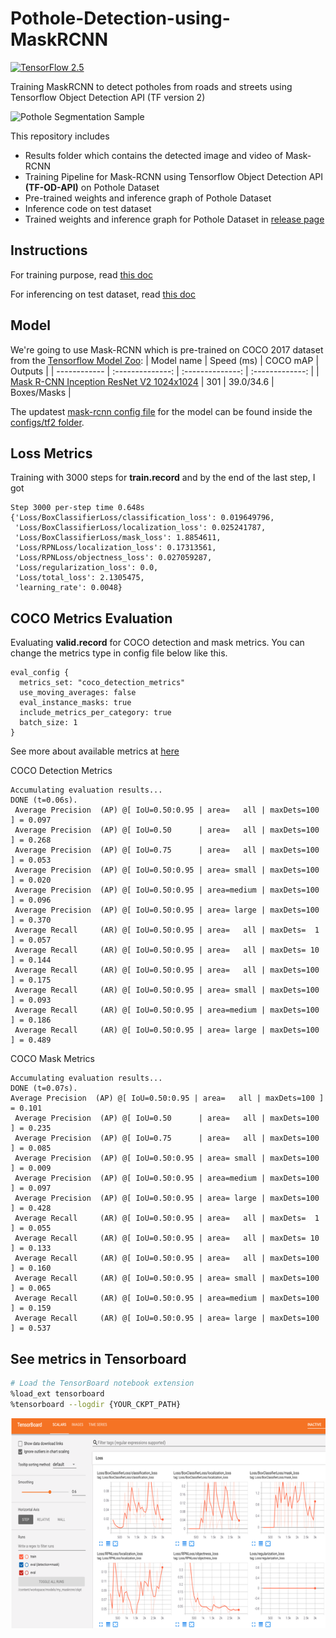 # Pothole-Detection-using-MaskRCNN
[![TensorFlow 2.5](https://img.shields.io/badge/TensorFlow-2.5-FF6F00?logo=tensorflow)](https://github.com/tensorflow/tensorflow/releases/tag/v2.5.0)

Training MaskRCNN to detect potholes from roads and streets using Tensorflow Object Detection API (TF version 2)

![Pothole Segmentation Sample](https://raw.githubusercontent.com/NyanSwanAung/Pothole-Detection-using-MaskRCNN/main/results/detected_output.gif)

This repository includes 
* Results folder which contains the detected image and video of Mask-RCNN 
* Training Pipeline for Mask-RCNN using Tensorflow Object Detection API **(TF-OD-API)** on Pothole Dataset
* Pre-trained weights and inference graph of Pothole Dataset
* Inference code on test dataset 
* Trained weights and inference graph for Pothole Dataset in [release page](https://github.com/NyanSwanAung/Pothole-Detection-using-MaskRCNN/releases) 

## Instructions 
For training purpose, read [this doc](https://github.com/NyanSwanAung/Pothole-Detection-using-MaskRCNN/blob/main/train)

For inferencing on test dataset, read [this doc](https://github.com/NyanSwanAung/Pothole-Detection-using-MaskRCNN/blob/main/inference)

## Model 

We're going to use Mask-RCNN which is pre-trained on COCO 2017 dataset from the [Tensorflow Model Zoo](https://github.com/tensorflow/models/blob/master/research/object_detection/g3doc/tf2_detection_zoo.md):
| Model name  | Speed (ms) | COCO mAP | Outputs |
| ------------ | :--------------: | :--------------: | :-------------: |
| [Mask R-CNN Inception ResNet V2 1024x1024](http://download.tensorflow.org/models/object_detection/tf2/20200711/mask_rcnn_inception_resnet_v2_1024x1024_coco17_gpu-8.tar.gz) | 301 | 39.0/34.6 | Boxes/Masks |

The updatest [mask-rcnn config file](https://github.com/tensorflow/models/blob/master/research/object_detection/configs/tf2/mask_rcnn_inception_resnet_v2_1024x1024_coco17_gpu-8.config) for the model can be found inside the [configs/tf2 folder](https://github.com/tensorflow/models/tree/master/research/object_detection/configs/tf2).

## Loss Metrics 
Training with 3000 steps for **train.record** and by the end of the last step, I got 
```
Step 3000 per-step time 0.648s
{'Loss/BoxClassifierLoss/classification_loss': 0.019649796,
 'Loss/BoxClassifierLoss/localization_loss': 0.025241787,
 'Loss/BoxClassifierLoss/mask_loss': 1.8854611,
 'Loss/RPNLoss/localization_loss': 0.17313561,
 'Loss/RPNLoss/objectness_loss': 0.027059287,
 'Loss/regularization_loss': 0.0,
 'Loss/total_loss': 2.1305475,
 'learning_rate': 0.0048}
```

## COCO Metrics Evaluation 

Evaluating **valid.record** for COCO detection and mask metrics. You can change the metrics type in config file below like this. 
```
eval_config {
  metrics_set: "coco_detection_metrics"
  use_moving_averages: false
  eval_instance_masks: true
  include_metrics_per_category: true
  batch_size: 1
}
```
See more about available metrics at [here](https://github.com/tensorflow/models/blob/master/research/object_detection/g3doc/evaluation_protocols.md)


COCO Detection Metrics
```
Accumulating evaluation results...
DONE (t=0.06s).
 Average Precision  (AP) @[ IoU=0.50:0.95 | area=   all | maxDets=100 ] = 0.097
 Average Precision  (AP) @[ IoU=0.50      | area=   all | maxDets=100 ] = 0.268
 Average Precision  (AP) @[ IoU=0.75      | area=   all | maxDets=100 ] = 0.053
 Average Precision  (AP) @[ IoU=0.50:0.95 | area= small | maxDets=100 ] = 0.020
 Average Precision  (AP) @[ IoU=0.50:0.95 | area=medium | maxDets=100 ] = 0.096
 Average Precision  (AP) @[ IoU=0.50:0.95 | area= large | maxDets=100 ] = 0.370
 Average Recall     (AR) @[ IoU=0.50:0.95 | area=   all | maxDets=  1 ] = 0.057
 Average Recall     (AR) @[ IoU=0.50:0.95 | area=   all | maxDets= 10 ] = 0.144
 Average Recall     (AR) @[ IoU=0.50:0.95 | area=   all | maxDets=100 ] = 0.175
 Average Recall     (AR) @[ IoU=0.50:0.95 | area= small | maxDets=100 ] = 0.093
 Average Recall     (AR) @[ IoU=0.50:0.95 | area=medium | maxDets=100 ] = 0.186
 Average Recall     (AR) @[ IoU=0.50:0.95 | area= large | maxDets=100 ] = 0.489
```

COCO Mask Metrics
```
Accumulating evaluation results...
DONE (t=0.07s).
Average Precision  (AP) @[ IoU=0.50:0.95 | area=   all | maxDets=100 ] = 0.101
 Average Precision  (AP) @[ IoU=0.50      | area=   all | maxDets=100 ] = 0.235
 Average Precision  (AP) @[ IoU=0.75      | area=   all | maxDets=100 ] = 0.085
 Average Precision  (AP) @[ IoU=0.50:0.95 | area= small | maxDets=100 ] = 0.009
 Average Precision  (AP) @[ IoU=0.50:0.95 | area=medium | maxDets=100 ] = 0.097
 Average Precision  (AP) @[ IoU=0.50:0.95 | area= large | maxDets=100 ] = 0.428
 Average Recall     (AR) @[ IoU=0.50:0.95 | area=   all | maxDets=  1 ] = 0.055
 Average Recall     (AR) @[ IoU=0.50:0.95 | area=   all | maxDets= 10 ] = 0.133
 Average Recall     (AR) @[ IoU=0.50:0.95 | area=   all | maxDets=100 ] = 0.160
 Average Recall     (AR) @[ IoU=0.50:0.95 | area= small | maxDets=100 ] = 0.065
 Average Recall     (AR) @[ IoU=0.50:0.95 | area=medium | maxDets=100 ] = 0.159
 Average Recall     (AR) @[ IoU=0.50:0.95 | area= large | maxDets=100 ] = 0.537
```

## See metrics in Tensorboard 
```bash
# Load the TensorBoard notebook extension
%load_ext tensorboard
%tensorboard --logdir {YOUR_CKPT_PATH}
```

![tensorboard.png](https://raw.githubusercontent.com/NyanSwanAung/Pothole-Detection-using-MaskRCNN/main/results/tensorboard.png)



